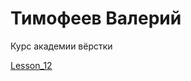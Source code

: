 

# Тимофеев Валерий
Курс академии вёрстки

[Lesson_12](https://elek3k.github.io/lesson_12/index.html "Урок 12")
